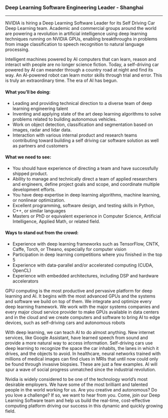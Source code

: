 ### Deep Learning Software Engineering Leader -  Shanghai
____
NVIDIA is hiring a Deep Learning Software Leader for its Self Driving Car Deep Learning team. Academic and commercial groups around the world are powering a revolution in artificial intelligence using deep learning techniques running on NVIDIA GPUs, enabling breakthroughs in problems from image classification to speech recognition to natural language processing.

Intelligent machines powered by AI computers that can learn, reason and interact with people are no longer science fiction. Today, a self-driving car powered by AI can meander through a country road at night and find its way. An AI-powered robot can learn motor skills through trial and error. This is truly an extraordinary time. The era of AI has begun.

#### What you’ll be doing:
- Leading and providing technical direction to a diverse team of deep learning engineering talent
- Inventing and applying state of the art deep learning algorithms to solve problems related to building autonomous vehicles.
- Work on object detection, classification and segmentation based on images, radar and lidar data.
- Interaction with various internal product and research teams contributing toward building a self driving car software solution as well as partners and customers

#### What we need to see:
- You should have experience of directing a team and have successfully shipped product.
- Ability to manage and technically direct a team of applied researchers and engineers, define project goals and scope, and coordinate multiple development efforts.
- You have deep expertise in deep learning algorithms, machine learning, or nonlinear optimization.
- Excellent programming, software design, and testing skills in Python, C++, or similar languages
- Masters or PhD or equivalent experience in Computer Science, Artificial Intelligence, Applied Math, or related field.

#### Ways to stand out from the crowd:
- Experience with deep learning frameworks such as TensorFlow, CNTK, Caffe, Torch, or Theano, especially for computer vision
- Participation in deep learning competitions where you finished in the top 5
- Experience with data-parallel and/or accelerated computing (CUDA, OpenCL)
- Experience with embedded architectures, including DSP and hardware accelerators

GPU computing is the most productive and pervasive platform for deep learning and AI. It begins with the most advanced GPUs and the systems and software we build on top of them. We integrate and optimize every deep learning framework. We work with the major systems companies and every major cloud service provider to make GPUs available in data centers and in the cloud and we create computers and software to bring AI to edge devices, such as self-driving cars and autonomous robots

With deep learning, we can teach AI to do almost anything. New internet services, like Google Assistant, have learned speech from sound and provide a more natural way to access information. Self-driving cars use deep learning to recognize the space the car inhabits, the lanes in which it drives, and the objects to avoid. In healthcare, neural networks trained with millions of medical images can find clues in MRIs that until now could only be found through invasive biopsies. These are just a few examples. AI will spur a wave of social progress unmatched since the industrial revolution.

Nvidia is widely considered to be one of the technology world’s most desirable employers. We have some of the most brilliant and talented people in the world working for us. Are you creative and autonomous? Do you love a challenge? If so, we want to hear from you. Come, join our Deep Learning Software team and help us build the real-time, cost-effective computing platform driving our success in this dynamic and quickly growing field.
